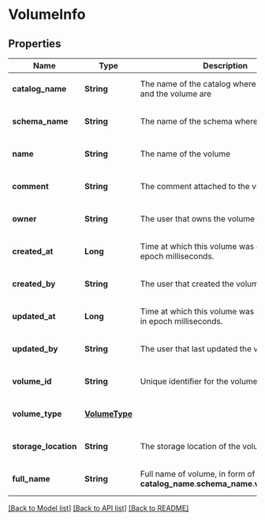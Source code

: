 # VolumeInfo
## Properties

| Name | Type | Description | Notes |
|------------ | ------------- | ------------- | -------------|
| **catalog\_name** | **String** | The name of the catalog where the schema and the volume are | [optional] [default to null] |
| **schema\_name** | **String** | The name of the schema where the volume is | [optional] [default to null] |
| **name** | **String** | The name of the volume | [optional] [default to null] |
| **comment** | **String** | The comment attached to the volume | [optional] [default to null] |
| **owner** | **String** | The user that owns the volume | [optional] [default to null] |
| **created\_at** | **Long** | Time at which this volume was created, in epoch milliseconds. | [optional] [default to null] |
| **created\_by** | **String** | The user that created the volume | [optional] [default to null] |
| **updated\_at** | **Long** | Time at which this volume was last modified, in epoch milliseconds. | [optional] [default to null] |
| **updated\_by** | **String** | The user that last updated the volume | [optional] [default to null] |
| **volume\_id** | **String** | Unique identifier for the volume | [optional] [default to null] |
| **volume\_type** | [**VolumeType**](VolumeType.md) |  | [optional] [default to null] |
| **storage\_location** | **String** | The storage location of the volume | [optional] [default to null] |
| **full\_name** | **String** | Full name of volume, in form of __catalog_name__.__schema_name__.__volume_name__. | [optional] [default to null] |

[[Back to Model list]](../README.md#documentation-for-models) [[Back to API list]](../README.md#documentation-for-api-endpoints) [[Back to README]](../README.md)

